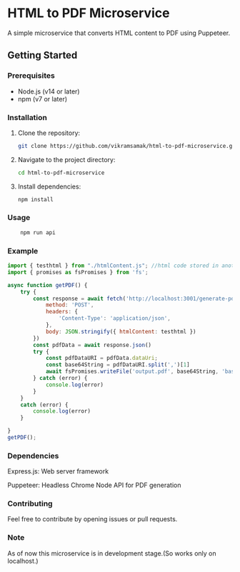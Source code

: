 # HTML to PDF Microservice

A simple microservice that converts HTML content to PDF using Puppeteer.

## Getting Started

### Prerequisites

- Node.js (v14 or later)
- npm (v7 or later)

### Installation

1. Clone the repository:

   ```bash
   git clone https://github.com/vikramsamak/html-to-pdf-microservice.git

2. Navigate to the project directory:

    ```bash
    cd html-to-pdf-microservice

3. Install dependencies:

    ```bash
    npm install

### Usage

```bash
    npm run api
```

### Example

```javascript
import { testhtml } from "./htmlContent.js"; //html code stored in another js file as string
import { promises as fsPromises } from 'fs';

async function getPDF() {
    try {
        const response = await fetch('http://localhost:3001/generate-pdf', {
            method: 'POST',
            headers: {
                'Content-Type': 'application/json',
            },
            body: JSON.stringify({ htmlContent: testhtml })
        })
        const pdfData = await response.json()
        try {
            const pdfDataURI = pdfData.dataUri;
            const base64String = pdfDataURI.split(',')[1]
            await fsPromises.writeFile('output.pdf', base64String, 'base64');
        } catch (error) {
            console.log(error)
        }
    }
    catch (error) {
        console.log(error)
    }

}
getPDF();
```

### Dependencies

Express.js: Web server framework

Puppeteer: Headless Chrome Node API for PDF generation

### Contributing

Feel free to contribute by opening issues or pull requests.

### Note 
As of now this microservice is in development stage.(So works only on localhost.)
